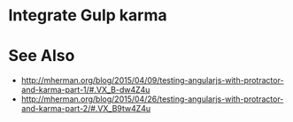 # Integrate Gulp karma




# See Also
* http://mherman.org/blog/2015/04/09/testing-angularjs-with-protractor-and-karma-part-1/#.VX_B-dw4Z4u
* http://mherman.org/blog/2015/04/26/testing-angularjs-with-protractor-and-karma-part-2/#.VX_B9tw4Z4u

